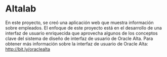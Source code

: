 # Altalab

En este proyecto, se creó una aplicación web que muestra información sobre empleados. El enfoque de este proyecto está en el desarrollo de una interfaz de usuario enriquecida que aprovecha algunos de los conceptos clave del sistema de diseño de interfaz de usuario de Oracle Alta. Para obtener más información sobre la interfaz de usuario de Oracle Alta: http://bit.ly/oraclealta 
